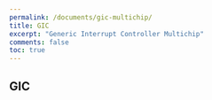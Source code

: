 ```yaml
---
permalink: /documents/gic-multichip/
title: GIC
excerpt: "Generic Interrupt Controller Multichip"
comments: false
toc: true
---
```


## GIC
